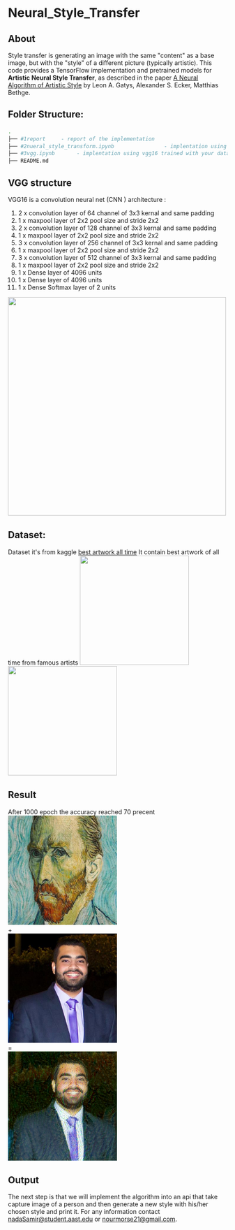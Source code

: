 # Neural_Style_Transfer

## About

Style transfer is generating an image with the same "content" as a base image, but with the "style" of a different picture (typically artistic).
This code provides a TensorFlow implementation and pretrained models for **Artistic Neural Style Transfer**, as described in the paper [A Neural Algorithm of Artistic Style](https://arxiv.org/abs/1508.06576) by Leon A. Gatys, Alexander S. Ecker, Matthias Bethge.

## Folder Structure:

```bash
.
├── #1report     - report of the implementation
├── #2nueral_style_transform.ipynb                - implentation using pretrainged vgg16 using imagenet
├── #3vgg.ipynb       - implentation using vgg16 trained with your dataset
├── README.md
```
## VGG structure
VGG16 is a convolution neural net (CNN ) architecture :
1. 2 x convolution layer of 64 channel of 3x3 kernal and same padding
2. 1 x maxpool layer of 2x2 pool size and stride 2x2
3. 2 x convolution layer of 128 channel of 3x3 kernal and same padding
4. 1 x maxpool layer of 2x2 pool size and stride 2x2
5. 3 x convolution layer of 256 channel of 3x3 kernal and same padding
6. 1 x maxpool layer of 2x2 pool size and stride 2x2
7. 3 x convolution layer of 512 channel of 3x3 kernal and same padding
8. 1 x maxpool layer of 2x2 pool size and stride 2x2
9. 1 x Dense layer of 4096 units
10. 1 x Dense layer of 4096 units
11. 1 x Dense Softmax layer of 2 units
<img src="https://miro.medium.com/max/1400/1*NNifzsJ7tD2kAfBXt3AzEg.png" width="500" height="500" />

## Dataset:
Dataset it's from kaggle [best artwork all time](https://www.kaggle.com/datasets/ikarus777/best-artworks-of-all-time=250x250) 
It contain best artwork of all time from famous artists
<img src="https://encrypted-tbn0.gstatic.com/images?q=tbn:ANd9GcQ52aVMnLFT-EF2JZUefZOzdr8p7bIr2eE8s1F3NaRUjkfqTbFnAhMt9BsfhX04eIyH6Ek&usqp=CAU" width="250" height="250" /><img src="https://render.fineartamerica.com/images/rendered/medium/print/8/6.5/break/images/artworkimages/medium/1/the-starry-night-vincent-van-gogh.jpg" width="250" height="250" />

## Result
After 1000 epoch the accuracy reached 70 precent
<img src=https://github.com/NaNo211/Nueral_Style_Transform/blob/main/images/output.jpeg width="250" height="250" /> <br> + </br> <img src=https://github.com/NaNo211/Nueral_Style_Transform/blob/main/images/outputt.jpeg width="250" height="250" /> <br> = </br> <img src=https://github.com/NaNo211/Nueral_Style_Transform/blob/main/images/output.png width="250" height="250" />

## Output
The next step is that we will implement the algorithm into an api that take capture image of a person and then generate a new style with his/her chosen style and print it.
For any information contact nadaSamir@student.aast.edu or nourmorse21@gmail.com.


